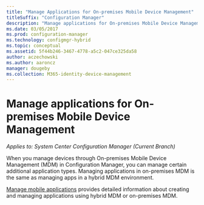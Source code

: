 ```yaml
---
title: "Manage Applications for On-premises Mobile Device Management"
titleSuffix: "Configuration Manager"
description: "Manage applications for On-premises Mobile Device Management."
ms.date: 03/05/2017
ms.prod: configuration-manager
ms.technology: configmgr-hybrid
ms.topic: conceptual
ms.assetid: 5f44b246-3467-4778-a5c2-047ce325da58
author: aczechowski
ms.author: aaroncz
manager: dougeby
ms.collection: M365-identity-device-management
---
```

# Manage applications for On-premises Mobile Device Management

*Applies to: System Center Configuration Manager (Current Branch)*

When you manage devices through On-premises Mobile Device Management (MDM) in Configuration Manager, you can manage certain additional application types. Managing applications in on-premises MDM is the same as managing apps in a hybrid MDM environment.

[Manage mobile applications](management-tasks-applications.md) provides detailed information about creating and managing applications using hybrid MDM or on-premises MDM.
